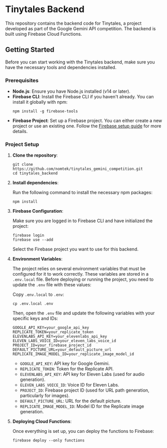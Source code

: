 # Tinytales Backend

This repository contains the backend code for Tinytales, a project developed as part of the Google Gemini API competition. The backend is built using Firebase Cloud Functions.

## Getting Started

Before you can start working with the Tinytales backend, make sure you have the necessary tools and dependencies installed.

### Prerequisites

- **Node.js**: Ensure you have Node.js installed (v14 or later).
- **Firebase CLI**: Install the Firebase CLI if you haven't already. You can install it globally with npm:
  ```shell
  npm install -g firebase-tools
  ```
- **Firebase Project**: Set up a Firebase project. You can either create a new project or use an existing one. Follow the [Firebase setup guide](https://firebase.google.com/docs/flutter/setup) for more details.

### Project Setup

1. **Clone the repository**:

   ```shell
   git clone https://github.com/nomtek/tinytales_gemini_competition.git
   cd tinytales_backend
   ```

2. **Install dependencies**:

   Run the following command to install the necessary npm packages:

   ```shell
   npm install
   ```

3. **Firebase Configuration**:

   Make sure you are logged in to Firebase CLI and have initialized the project:

   ```shell
   firebase login
   firebase use --add
   ```

   Select the Firebase project you want to use for this backend.

4. **Environment Variables**:

   The project relies on several environment variables that must be configured for it to work correctly. These variables are stored in a `.env.local` file. Before deploying or running the project, you need to update the `.env` file with these values:

   Copy `.env.local` to `.env`:

   ```shell
   cp .env.local .env
   ```

   Then, open the `.env` file and update the following variables with your specific keys and IDs:

   ```plaintext
   GOOGLE_API_KEY=your_google_api_key
   REPLICATE_TOKEN=your_replicate_token
   ELEVENLABS_API_KEY=your_elevenlabs_api_key
   ELEVEN_LABS_VOICE_ID=your_eleven_labs_voice_id
   PROJECT_ID=your_firebase_project_id
   DEFAULT_PICTURE_URL=your_default_picture_url
   REPLICATE_IMAGE_MODEL_ID=your_replicate_image_model_id
   ```

   - `GOOGLE_API_KEY`: API key for Google Gemini.
   - `REPLICATE_TOKEN`: Token for the Replicate API.
   - `ELEVENLABS_API_KEY`: API key for Eleven Labs (used for audio generation).
   - `ELEVEN_LABS_VOICE_ID`: Voice ID for Eleven Labs.
   - `PROJECT_ID`: Firebase project ID (used for URL path generation, particularly for images).
   - `DEFAULT_PICTURE_URL`: URL for the default picture.
   - `REPLICATE_IMAGE_MODEL_ID`: Model ID for the Replicate image generation.

5. **Deploying Cloud Functions**:

   Once everything is set up, you can deploy the functions to Firebase:

   ```shell
   firebase deploy --only functions
   ```
